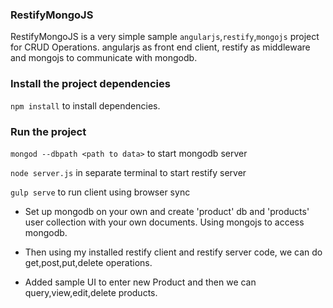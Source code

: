 ### RestifyMongoJS
RestifyMongoJS is a very simple sample `angularjs`,`restify`,`mongojs` project for CRUD Operations.
angularjs as front end client, restify as middleware and mongojs to communicate with mongodb.

### Install the project dependencies
`npm install` to install dependencies.

### Run the project
`mongod --dbpath <path to data>` to start mongodb server

`node server.js` in separate terminal to start restify server

`gulp serve` to run client using browser sync


* Set up mongodb on your own and create 'product' db and 'products' user collection with your own documents.
Using mongojs to access mongodb.

* Then using my installed restify client and restify server code, we can do get,post,put,delete operations.

* Added sample UI to enter new Product and then we can query,view,edit,delete products.

